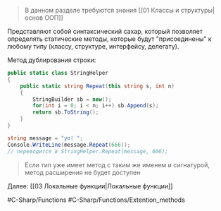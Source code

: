 
> В данном разделе требуются знания [[01 Классы и структуры|основ ООП]]

Представляют собой синтаксический сахар, который позволяет определять статические методы, которые будут "присоединены" к любому типу (классу, структуре, интерфейсу, делегату).

Метод дублирования строки:
```csharp
public static class StringHelper
{
	public static string Repeat(this string s, int n)
	{
    	StringBuilder sb = new();
    	for(int i = 0; i < n; i++) sb.Append(s);
        return sb.ToString();
	}
}

string message = "yo! ";
Console.WriteLine(message.Repeat(666));
// переводится в StringHelper.Repeat(message, 666);
```

> Если тип уже имеет метод с таким же именем и сигнатурой, метод расширения не будет доступен

Далее: [[03 Локальные функции|Локальные функции]]

#C-Sharp/Functions #C-Sharp/Functions/Extention_methods
